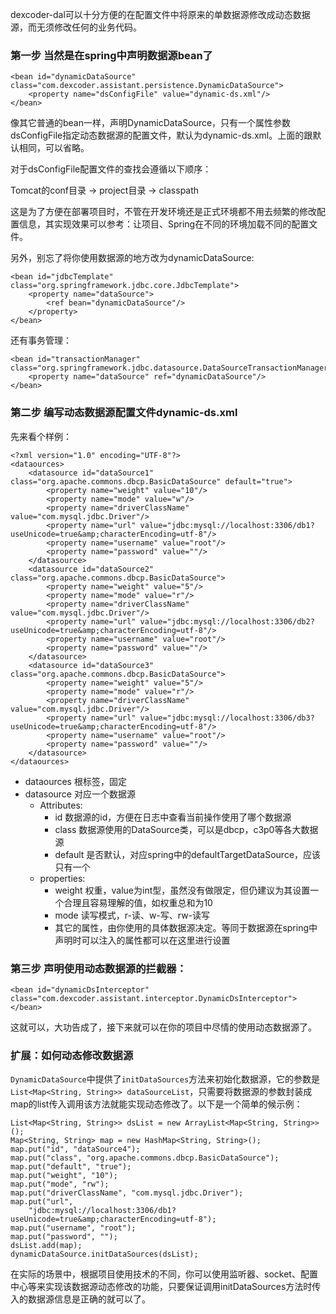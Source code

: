 dexcoder-dal可以十分方便的在配置文件中将原来的单数据源修改成动态数据源，而无须修改任何的业务代码。

### 第一步 当然是在spring中声明数据源bean了

    <bean id="dynamicDataSource" class="com.dexcoder.assistant.persistence.DynamicDataSource">
        <property name="dsConfigFile" value="dynamic-ds.xml"/>
    </bean>
    
像其它普通的bean一样，声明DynamicDataSource，只有一个属性参数dsConfigFile指定动态数据源的配置文件，默认为dynamic-ds.xml。上面的跟默认相同，可以省略。

对于dsConfigFile配置文件的查找会遵循以下顺序：

Tomcat的conf目录 -> project目录 -> classpath

这是为了方便在部署项目时，不管在开发环境还是正式环境都不用去频繁的修改配置信息，其实现效果可以参考：让项目、Spring在不同的环境加载不同的配置文件。

另外，别忘了将你使用数据源的地方改为dynamicDataSource:

    <bean id="jdbcTemplate" class="org.springframework.jdbc.core.JdbcTemplate">
        <property name="dataSource">
            <ref bean="dynamicDataSource"/>
        </property>
    </bean>
    
还有事务管理：

    <bean id="transactionManager" class="org.springframework.jdbc.datasource.DataSourceTransactionManager">
        <property name="dataSource" ref="dynamicDataSource"/>
    </bean>
    
### 第二步 编写动态数据源配置文件dynamic-ds.xml

先来看个样例：
    
    <?xml version="1.0" encoding="UTF-8"?>
    <dataources>
        <datasource id="dataSource1" class="org.apache.commons.dbcp.BasicDataSource" default="true">
            <property name="weight" value="10"/>
            <property name="mode" value="w"/>
            <property name="driverClassName" value="com.mysql.jdbc.Driver"/>
            <property name="url" value="jdbc:mysql://localhost:3306/db1?useUnicode=true&amp;characterEncoding=utf-8"/>
            <property name="username" value="root"/>
            <property name="password" value=""/>
        </datasource>
        <datasource id="dataSource2" class="org.apache.commons.dbcp.BasicDataSource">
            <property name="weight" value="5"/>
            <property name="mode" value="r"/>
            <property name="driverClassName" value="com.mysql.jdbc.Driver"/>
            <property name="url" value="jdbc:mysql://localhost:3306/db2?useUnicode=true&amp;characterEncoding=utf-8"/>
            <property name="username" value="root"/>
            <property name="password" value=""/>
        </datasource>
        <datasource id="dataSource3" class="org.apache.commons.dbcp.BasicDataSource">
            <property name="weight" value="5"/>
            <property name="mode" value="r"/>
            <property name="driverClassName" value="com.mysql.jdbc.Driver"/>
            <property name="url" value="jdbc:mysql://localhost:3306/db3?useUnicode=true&amp;characterEncoding=utf-8"/>
            <property name="username" value="root"/>
            <property name="password" value=""/>
        </datasource>
    </dataources>

- dataources 根标签，固定
- datasource 对应一个数据源
    - Attributes:
        - id 数据源的id，方便在日志中查看当前操作使用了哪个数据源
        - class 数据源使用的DataSource类，可以是dbcp，c3p0等各大数据源
        - default 是否默认，对应spring中的defaultTargetDataSource，应该只有一个
    - properties:
        - weight 权重，value为int型，虽然没有做限定，但仍建议为其设置一个合理且容易理解的值，如权重总和为10
        - mode 读写模式，r-读、w-写、rw-读写
        - 其它的属性，由你使用的具体数据源决定。等同于数据源在spring中声明时可以注入的属性都可以在这里进行设置
        
### 第三步 声明使用动态数据源的拦截器：

    <bean id="dynamicDsInterceptor" class="com.dexcoder.assistant.interceptor.DynamicDsInterceptor"></bean>
    
这就可以，大功告成了，接下来就可以在你的项目中尽情的使用动态数据源了。

### 扩展：如何动态修改数据源

`DynamicDataSource`中提供了`initDataSources`方法来初始化数据源，它的参数是`List<Map<String, String>> dataSourceList`，只需要将数据源的参数封装成map的list传入调用该方法就能实现动态修改了。以下是一个简单的候示例：

    List<Map<String, String>> dsList = new ArrayList<Map<String, String>>();
    Map<String, String> map = new HashMap<String, String>();
    map.put("id", "dataSource4");
    map.put("class", "org.apache.commons.dbcp.BasicDataSource");
    map.put("default", "true");
    map.put("weight", "10");
    map.put("mode", "rw");
    map.put("driverClassName", "com.mysql.jdbc.Driver");
    map.put("url",
        "jdbc:mysql://localhost:3306/db1?useUnicode=true&amp;characterEncoding=utf-8");
    map.put("username", "root");
    map.put("password", "");
    dsList.add(map);
    dynamicDataSource.initDataSources(dsList);
    
在实际的场景中，根据项目使用技术的不同，你可以使用监听器、socket、配置中心等来实现该数据源动态修改的功能，只要保证调用initDataSources方法时传入的数据源信息是正确的就可以了。